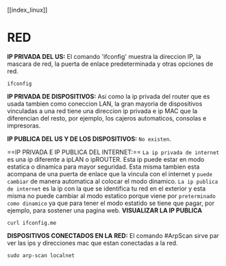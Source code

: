 [[index_linux]]

# RED

**IP PRIVADA DEL US:**
	El comando 'ifconfig' muestra la direccion IP, la mascara de red, la puerta de enlace predeterminada y otras opciones de red.
```
ifconfig
```


**IP PRIVADA DE DISPOSITIVOS:**
	Asi como la ip privada del router que es usada tambien como coneccion LAN,
	la gran mayoria de dispositivos vinculadas a una red tiene una direccion ip privada e ip MAC que la diferencian del resto, por ejemplo, los cajeros automaticos, consolas e impresoras.


**IP PUBLICA DEL US Y DE LOS DISPOSITIVOS:**
	`No existen`.


==IP PRIVADA E IP PUBLICA DEL INTERNET:==
	`La ip privada de internet` es una ip diferente a ipLAN o ipROUTER. Esta ip puede estar en modo estatica o dinamica para mayor seguridad. Esta misma tambien esta acompana de una puerta de enlace que la vincula con el internet y `puede cambiar` de manera automatica al colocar el modo dinamico.
	`La ip publica de internet` es la ip con la que se identifica tu red en el exterior y esta misma no puede cambiar al modo estatico porque viene por `preterminado como dinamico` ya que para tener el modo estatido se tiene que pagar, por ejemplo, para sostener una pagina web.
**VISUALIZAR LA IP PUBLICA**
```
curl ifconfig.me
```


**DISPOSITIVOS CONECTADOS EN LA RED:**
	El comando #ArpScan sirve par ver las ips y direcciones mac que estan conectadas a la red.
```
sudo arp-scan localnet
```











